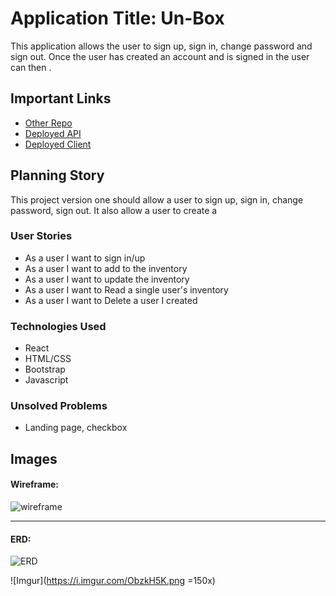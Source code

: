 # Application Title: Un-Box

This application allows the user to sign up, sign in, change password and sign out. Once the user has created an account and is signed in the user can then  .

## Important Links

- [Other Repo](https://github.com/Team-One-GA/un-box-client)
- [Deployed API](https://infinite-fjord-17311.herokuapp.com/)
- [Deployed Client](https://team-one-ga.github.io/un-box-client/#/)

## Planning Story

This project version one should allow a user to sign up, sign in, change password, sign out. It also allow a user to create a

### User Stories

- As a user I want to sign in/up
- As a user I want to add to the inventory
- As a user I want to update the inventory
- As a user I want to Read a single user's inventory
- As a user I want to Delete a user I created

### Technologies Used

- React
- HTML/CSS
- Bootstrap
- Javascript

### Unsolved Problems

- Landing page, checkbox


## Images

#### Wireframe:
![wireframe](https://media.git.generalassemb.ly/user/32587/files/fcb96880-5005-11eb-8041-12917c6a1ca2)

---

#### ERD:
![ERD]()

![Imgur](https://i.imgur.com/ObzkH5K.png =150x)
